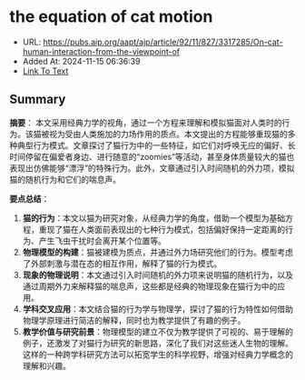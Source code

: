 # the equation of cat motion
- URL: https://pubs.aip.org/aapt/ajp/article/92/11/827/3317285/On-cat-human-interaction-from-the-viewpoint-of
- Added At: 2024-11-15 06:36:39
- [Link To Text](2024-11-15-the-equation-of-cat-motion_raw.md)

## Summary
**摘要**：
本文采用经典力学的视角，通过一个方程来理解和模拟猫面对人类时的行为。该猫被视为受由人类施加的力场作用的质点。本文提出的方程能够重现猫的多种典型行为模式。文章探讨了猫行为中的一些特征，如它们对呼唤无应的偏好、长时间停留在偏爱者身边、进行随意的“zoomies”等活动，甚至身体质量较大的猫也表现出仿佛能够“漂浮”的特殊行为。此外，文章通过引入时间随机的外力项，模拟猫的随机行为和它们的喘息声。

**要点总结**：
1. **猫的行为**：本文以猫为研究对象，从经典力学的角度，借助一个模型为基础方程，重现了猫在人类面前表现出的七种行为模式，包括偏好保持一定距离的行为、产生飞虫干扰时会离开某个位置等。
2. **物理模型的构建**：猫被建模为质点，并通过外力场研究他们的行为。模型考虑了外部刺激与潜在态的相互作用，解释了猫的行为模式。
3. **现象的物理说明**：本文通过引入时间随机的外力项来说明猫的随机行为，以及通过周期外力来解释猫的喘息声，这些都是经典的物理现象在猫行为中的应用。
4. **学科交叉应用**：本文结合猫的行为学与物理学，探讨了猫的行为特性如何借助物理学原理进行简洁的解释，同时也为教学提供了有趣的例子。
5. **教学价值与研究前景**：物理模型的建立不仅为教学提供了可视的、易于理解的例子，还激发了对猫行为研究的新思路，深化了我们对这些迷人生物的理解。这样的一种跨学科研究方法可以拓宽学生的科学视野，增强对经典力学概念的理解和兴趣。
